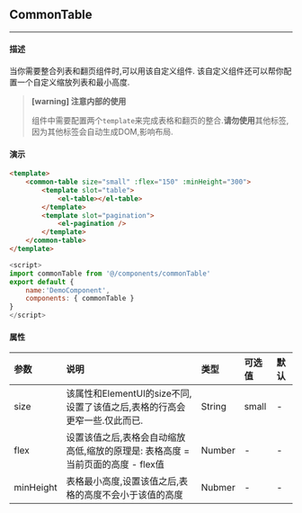 ## CommonTable

---

#### 描述

当你需要整合列表和翻页组件时,可以用该自定义组件. 该自定义组件还可以帮你配置一个自定义缩放列表和最小高度.

> **[warning] 注意内部的使用**
>
> 组件中需要配置两个`template`来完成表格和翻页的整合.**请勿使用**其他标签,因为其他标签会自动生成DOM,影响布局.

#### 演示

```html
<template>
    <common-table size="small" :flex="150" :minHeight="300">
        <template slot="table">
            <el-table></el-table>
        </template>
        <template slot="pagination">
            <el-pagination />
        </template>
    </common-table>
</template>
```

```js
<script>
import commonTable from '@/components/commonTable'
export default {
    name:'DemoComponent',
    components: { commonTable }
}
</script>
```

#### 

#### 属性

| 参数 | 说明 | 类型 | 可选值 | 默认 |
| :--- | :--- | :--- | :--- | :--- |
| size | 该属性和ElementUI的size不同,设置了该值之后,表格的行高会更窄一些.仅此而已. | String | small | - |
| flex | 设置该值之后,表格会自动缩放高低,缩放的原理是: 表格高度 = 当前页面的高度 - flex值 | Number | - | - |
| minHeight | 表格最小高度,设置该值之后,表格的高度不会小于该值的高度 | Nubmer | - | - |




